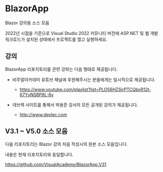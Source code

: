 # BlazorApp

Blazor 강의용 소스 모음

2022년 시점을 기준으로 Visual Studio 2022 커뮤니티 버전에 ASP.NET 및 웹 개발 워크로드가 설치된 상태에서 프로젝트를 열고 실행하세요.


## 강의

BlazorApp 리포지토리를 관련 강좌는 다음 형태로 제공됩니다.


* 비주얼아카데미 유튜브 채널에 후원해주시는 분들에게는 일시적으로 제공됩니다.

    * https://www.youtube.com/playlist?list=PLO56HZSjrPTCQbxR12t-67YyNSBP8L-8v

* 데브렉 사이트를 통해서 박용준 강사의 모든 공개된 강의가 제공됩니다.

    * http://www.devlec.com
    

## V3.1 ~ V5.0 소스 모음

다음 리포지토리는 Blazor 강의 처음 작성시의 원본 소스 모음입니다.

내용은 현재 리포지토리와 동일합니다. 

https://github.com/VisualAcademy/BlazorApp.V31

